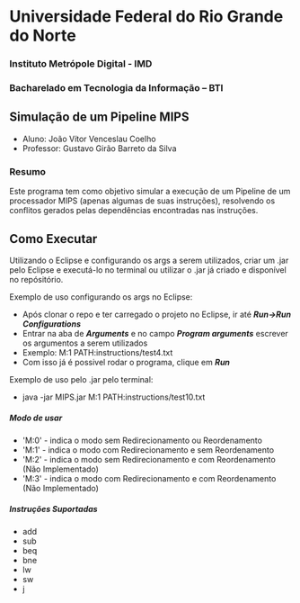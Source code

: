 # Universidade Federal do Rio Grande do Norte
### Instituto Metrópole Digital - IMD
### Bacharelado em Tecnologia da Informação – BTI

## Simulação de um Pipeline MIPS

- Aluno: João Vítor Venceslau Coelho
- Professor: Gustavo Girão Barreto da Silva

### Resumo

Este programa tem como objetivo simular a execução de um Pipeline de um processador MIPS (apenas algumas de suas instruções), resolvendo os conflitos gerados pelas dependências encontradas nas instruções.

## Como Executar

Utilizando o Eclipse e configurando os args a serem utilizados, criar um .jar pelo Eclipse e executá-lo no terminal ou utilizar o .jar já criado e disponível no repósitório.

Exemplo de uso configurando os args no Eclipse:
- Após clonar o repo e ter carregado o projeto no Eclipse, ir até **_Run->Run Configurations_**
- Entrar na aba de **_Arguments_** e no campo **_Program arguments_** escrever os argumentos a serem utilizados
- Exemplo: M:1 PATH:instructions/test4.txt
- Com isso já é possivel rodar o programa, clique em **_Run_**

Exemplo de uso pelo .jar pelo terminal:
- java -jar MIPS.jar M:1 PATH:instructions/test10.txt

##### Modo de usar

- 'M:0' - indica o modo sem Redirecionamento ou Reordenamento
- 'M:1' - indica o modo com Redirecionamento e sem Reordenamento
- 'M:2' - indica o modo sem Redirecionamento e com Reordenamento (Não Implementado)
- 'M:3' - indica o modo com Redirecionamento e com Reordenamento (Não Implementado)

##### Instruções Suportadas
 - add 
 - sub
 - beq
 - bne
 - lw
 - sw
 - j 
